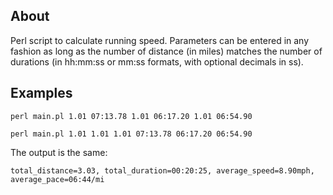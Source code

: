 ## About
Perl script to calculate running speed. Parameters can be entered in any fashion as long as the number of distance (in miles) matches the number of durations (in hh:mm:ss or mm:ss formats, with optional decimals in ss).

## Examples

```
perl main.pl 1.01 07:13.78 1.01 06:17.20 1.01 06:54.90
```

```
perl main.pl 1.01 1.01 1.01 07:13.78 06:17.20 06:54.90
```

The output is the same:

	total_distance=3.03, total_duration=00:20:25, average_speed=8.90mph, average_pace=06:44/mi
